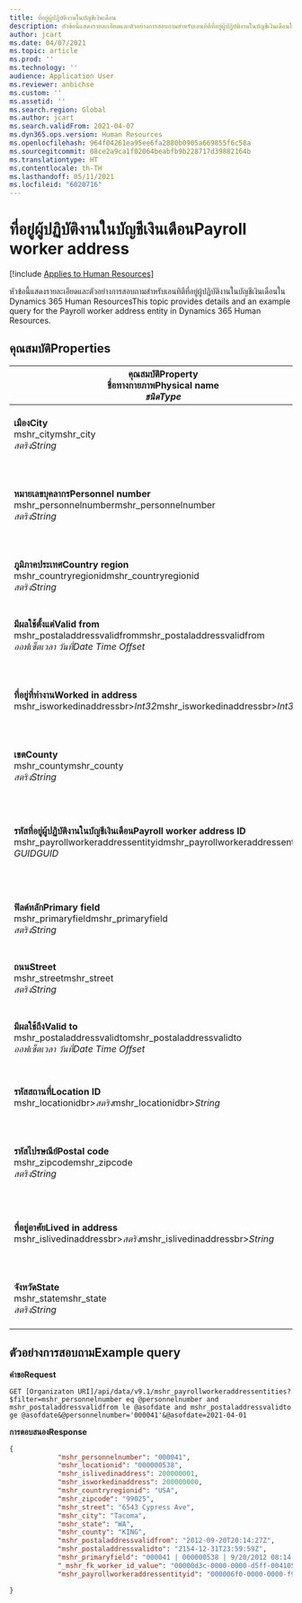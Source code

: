 ```yaml
---
title: ที่อยู่ผู้ปฏิบัติงานในบัญชีเงินเดือน
description: หัวข้อนี้แสดงรายละเอียดและตัวอย่างการสอบถามสำหรับเอนทิตีที่อยู่ผู้ปฏิบัติงานในบัญชีเงินเดือนใน Dynamics 365 Human Resources
author: jcart
ms.date: 04/07/2021
ms.topic: article
ms.prod: ''
ms.technology: ''
audience: Application User
ms.reviewer: anbichse
ms.custom: ''
ms.assetid: ''
ms.search.region: Global
ms.author: jcart
ms.search.validFrom: 2021-04-07
ms.dyn365.ops.version: Human Resources
ms.openlocfilehash: 964f04261ea95ee6fa2880b0905a669855f6c58a
ms.sourcegitcommit: 08ce2a9ca1f02064beabfb9b228717d39882164b
ms.translationtype: HT
ms.contentlocale: th-TH
ms.lasthandoff: 05/11/2021
ms.locfileid: "6020716"
---
```

# <a name="payroll-worker-address"></a><span data-ttu-id="bf8e2-103">ที่อยู่ผู้ปฏิบัติงานในบัญชีเงินเดือน</span><span class="sxs-lookup"><span data-stu-id="bf8e2-103">Payroll worker address</span></span>

[!include [Applies to Human Resources](../includes/applies-to-hr.md)]

<span data-ttu-id="bf8e2-104">หัวข้อนี้แสดงรายละเอียดและตัวอย่างการสอบถามสำหรับเอนทิตีที่อยู่ผู้ปฏิบัติงานในบัญชีเงินเดือนใน Dynamics 365 Human Resources</span><span class="sxs-lookup"><span data-stu-id="bf8e2-104">This topic provides details and an example query for the Payroll worker address entity in Dynamics 365 Human Resources.</span></span>

## <a name="properties"></a><span data-ttu-id="bf8e2-105">คุณสมบัติ</span><span class="sxs-lookup"><span data-stu-id="bf8e2-105">Properties</span></span>

| <span data-ttu-id="bf8e2-106">คุณสมบัติ</span><span class="sxs-lookup"><span data-stu-id="bf8e2-106">Property</span></span><br><span data-ttu-id="bf8e2-107">**ชื่อทางกายภาพ**</span><span class="sxs-lookup"><span data-stu-id="bf8e2-107">**Physical name**</span></span><br><span data-ttu-id="bf8e2-108">**_ชนิด_**</span><span class="sxs-lookup"><span data-stu-id="bf8e2-108">**_Type_**</span></span> | <span data-ttu-id="bf8e2-109">ใช้</span><span class="sxs-lookup"><span data-stu-id="bf8e2-109">Use</span></span> | <span data-ttu-id="bf8e2-110">คำอธิบาย</span><span class="sxs-lookup"><span data-stu-id="bf8e2-110">Description</span></span> |
| --- | --- | --- |
| <span data-ttu-id="bf8e2-111">**เมือง**</span><span class="sxs-lookup"><span data-stu-id="bf8e2-111">**City**</span></span><br><span data-ttu-id="bf8e2-112">mshr_city</span><span class="sxs-lookup"><span data-stu-id="bf8e2-112">mshr_city</span></span><br><span data-ttu-id="bf8e2-113">*สตริง*</span><span class="sxs-lookup"><span data-stu-id="bf8e2-113">*String*</span></span> | <span data-ttu-id="bf8e2-114">อ่านอย่างเดียว</span><span class="sxs-lookup"><span data-stu-id="bf8e2-114">Read-only</span></span><br><span data-ttu-id="bf8e2-115">ต้องระบุ</span><span class="sxs-lookup"><span data-stu-id="bf8e2-115">Required</span></span> | <span data-ttu-id="bf8e2-116">เมืองที่ระบุสำหรับที่อยู่</span><span class="sxs-lookup"><span data-stu-id="bf8e2-116">The city defined for the address.</span></span>   |
| <span data-ttu-id="bf8e2-117">**หมายเลขบุคลากร**</span><span class="sxs-lookup"><span data-stu-id="bf8e2-117">**Personnel number**</span></span><br><span data-ttu-id="bf8e2-118">mshr_personnelnumber</span><span class="sxs-lookup"><span data-stu-id="bf8e2-118">mshr_personnelnumber</span></span><br><span data-ttu-id="bf8e2-119">*สตริง*</span><span class="sxs-lookup"><span data-stu-id="bf8e2-119">*String*</span></span> | <span data-ttu-id="bf8e2-120">อ่านอย่างเดียว</span><span class="sxs-lookup"><span data-stu-id="bf8e2-120">Read-only</span></span><br><span data-ttu-id="bf8e2-121">ต้องระบุ</span><span class="sxs-lookup"><span data-stu-id="bf8e2-121">Required</span></span> | <span data-ttu-id="bf8e2-122">หมายเลขด้านบุคลากรที่ไม่ซ้ำกันของพนักงาน</span><span class="sxs-lookup"><span data-stu-id="bf8e2-122">The employee's unique personnel number.</span></span>  |
| <span data-ttu-id="bf8e2-123">**ภูมิภาคประเทศ**</span><span class="sxs-lookup"><span data-stu-id="bf8e2-123">**Country region**</span></span><br><span data-ttu-id="bf8e2-124">mshr_countryregionid</span><span class="sxs-lookup"><span data-stu-id="bf8e2-124">mshr_countryregionid</span></span><br><span data-ttu-id="bf8e2-125">*สตริง*</span><span class="sxs-lookup"><span data-stu-id="bf8e2-125">*String*</span></span> | <span data-ttu-id="bf8e2-126">อ่านอย่างเดียว</span><span class="sxs-lookup"><span data-stu-id="bf8e2-126">Read-only</span></span><br><span data-ttu-id="bf8e2-127">ต้องระบุ</span><span class="sxs-lookup"><span data-stu-id="bf8e2-127">Required</span></span> | <span data-ttu-id="bf8e2-128">ภูมิภาคประเทศที่ระบุสำหรับที่อยู่</span><span class="sxs-lookup"><span data-stu-id="bf8e2-128">The country region defined for the address</span></span>  |
| <span data-ttu-id="bf8e2-129">**มีผลใช้ตั้งแต่**</span><span class="sxs-lookup"><span data-stu-id="bf8e2-129">**Valid from**</span></span><br><span data-ttu-id="bf8e2-130">mshr_postaladdressvalidfrom</span><span class="sxs-lookup"><span data-stu-id="bf8e2-130">mshr_postaladdressvalidfrom</span></span><br><span data-ttu-id="bf8e2-131">*ออฟเซ็ตเวลา วันที่*</span><span class="sxs-lookup"><span data-stu-id="bf8e2-131">*Date Time Offset*</span></span> | <span data-ttu-id="bf8e2-132">อ่านอย่างเดียว</span><span class="sxs-lookup"><span data-stu-id="bf8e2-132">Read-only</span></span> <br><span data-ttu-id="bf8e2-133">ต้องระบุ</span><span class="sxs-lookup"><span data-stu-id="bf8e2-133">Required</span></span> | <span data-ttu-id="bf8e2-134">วันที่ที่ที่อยู่มีผลบังคับใช้</span><span class="sxs-lookup"><span data-stu-id="bf8e2-134">The date the address is valid from.</span></span> |
| <span data-ttu-id="bf8e2-135">**ที่อยู่ที่ทำงาน**</span><span class="sxs-lookup"><span data-stu-id="bf8e2-135">**Worked in address**</span></span><br><span data-ttu-id="bf8e2-136">mshr_isworkedinaddressbr>*Int32*</span><span class="sxs-lookup"><span data-stu-id="bf8e2-136">mshr_isworkedinaddressbr>*Int32*</span></span> | <span data-ttu-id="bf8e2-137">อ่านอย่างเดียว</span><span class="sxs-lookup"><span data-stu-id="bf8e2-137">Read-only</span></span><br><span data-ttu-id="bf8e2-138">ต้องระบุ</span><span class="sxs-lookup"><span data-stu-id="bf8e2-138">Required</span></span> | <span data-ttu-id="bf8e2-139">แสดงถ้าที่อยู่เป็นที่อยู่ที่พนักงานทำงาน</span><span class="sxs-lookup"><span data-stu-id="bf8e2-139">Denotes if the address is where the employee works.</span></span> |
| <span data-ttu-id="bf8e2-140">**เขต**</span><span class="sxs-lookup"><span data-stu-id="bf8e2-140">**County**</span></span><br><span data-ttu-id="bf8e2-141">mshr_county</span><span class="sxs-lookup"><span data-stu-id="bf8e2-141">mshr_county</span></span><br><span data-ttu-id="bf8e2-142">*สตริง*</span><span class="sxs-lookup"><span data-stu-id="bf8e2-142">*String*</span></span> | <span data-ttu-id="bf8e2-143">อ่านอย่างเดียว</span><span class="sxs-lookup"><span data-stu-id="bf8e2-143">Read-only</span></span><br><span data-ttu-id="bf8e2-144">ต้องระบุ</span><span class="sxs-lookup"><span data-stu-id="bf8e2-144">Required</span></span> | <span data-ttu-id="bf8e2-145">ประเทศที่ระบุสำหรับที่อยู่</span><span class="sxs-lookup"><span data-stu-id="bf8e2-145">The county defined for the address.</span></span>  |
| <span data-ttu-id="bf8e2-146">**รหัสที่อยู่ผู้ปฏิบัติงานในบัญชีเงินเดือน**</span><span class="sxs-lookup"><span data-stu-id="bf8e2-146">**Payroll worker address ID**</span></span><br><span data-ttu-id="bf8e2-147">mshr_payrollworkeraddressentityid</span><span class="sxs-lookup"><span data-stu-id="bf8e2-147">mshr_payrollworkeraddressentityid</span></span><br><span data-ttu-id="bf8e2-148">*GUID*</span><span class="sxs-lookup"><span data-stu-id="bf8e2-148">*GUID*</span></span> | <span data-ttu-id="bf8e2-149">ต้องระบุ</span><span class="sxs-lookup"><span data-stu-id="bf8e2-149">Required</span></span><br><span data-ttu-id="bf8e2-150">ระบบสร้างขึ้น</span><span class="sxs-lookup"><span data-stu-id="bf8e2-150">System generated</span></span> | <span data-ttu-id="bf8e2-151">ค่า GUID ที่ระบบสร้างขึ้นเพื่อระบุถึงที่อยู่เฉพาะ</span><span class="sxs-lookup"><span data-stu-id="bf8e2-151">A system-generated GUID value to uniquely identify the address.</span></span>  |
| <span data-ttu-id="bf8e2-152">**ฟิลด์หลัก**</span><span class="sxs-lookup"><span data-stu-id="bf8e2-152">**Primary field**</span></span><br><span data-ttu-id="bf8e2-153">mshr_primaryfield</span><span class="sxs-lookup"><span data-stu-id="bf8e2-153">mshr_primaryfield</span></span><br><span data-ttu-id="bf8e2-154">*สตริง*</span><span class="sxs-lookup"><span data-stu-id="bf8e2-154">*String*</span></span> | <span data-ttu-id="bf8e2-155">อ่านอย่างเดียว</span><span class="sxs-lookup"><span data-stu-id="bf8e2-155">Read-only</span></span><br><span data-ttu-id="bf8e2-156">ต้องระบุ</span><span class="sxs-lookup"><span data-stu-id="bf8e2-156">Required</span></span> |  |
| <span data-ttu-id="bf8e2-157">**ถนน**</span><span class="sxs-lookup"><span data-stu-id="bf8e2-157">**Street**</span></span><br><span data-ttu-id="bf8e2-158">mshr_street</span><span class="sxs-lookup"><span data-stu-id="bf8e2-158">mshr_street</span></span><br><span data-ttu-id="bf8e2-159">*สตริง*</span><span class="sxs-lookup"><span data-stu-id="bf8e2-159">*String*</span></span> | <span data-ttu-id="bf8e2-160">อ่านอย่างเดียว</span><span class="sxs-lookup"><span data-stu-id="bf8e2-160">Read-only</span></span><br><span data-ttu-id="bf8e2-161">ต้องระบุ</span><span class="sxs-lookup"><span data-stu-id="bf8e2-161">Required</span></span> | <span data-ttu-id="bf8e2-162">ถนนที่ระบุสำหรับที่อยู่</span><span class="sxs-lookup"><span data-stu-id="bf8e2-162">The street defined for the address.</span></span> |
| <span data-ttu-id="bf8e2-163">**มีผลใช้ถึง**</span><span class="sxs-lookup"><span data-stu-id="bf8e2-163">**Valid to**</span></span><br><span data-ttu-id="bf8e2-164">mshr_postaladdressvalidto</span><span class="sxs-lookup"><span data-stu-id="bf8e2-164">mshr_postaladdressvalidto</span></span><br><span data-ttu-id="bf8e2-165">*ออฟเซ็ตเวลา วันที่*</span><span class="sxs-lookup"><span data-stu-id="bf8e2-165">*Date Time Offset*</span></span> | <span data-ttu-id="bf8e2-166">อ่านอย่างเดียว</span><span class="sxs-lookup"><span data-stu-id="bf8e2-166">Read-only</span></span> <br><span data-ttu-id="bf8e2-167">ต้องระบุ</span><span class="sxs-lookup"><span data-stu-id="bf8e2-167">Required</span></span> | <span data-ttu-id="bf8e2-168">วันที่ที่ที่อยู่มีผลบังคับใช้ถึง</span><span class="sxs-lookup"><span data-stu-id="bf8e2-168">The date the address is valid to.</span></span>  |
| <span data-ttu-id="bf8e2-169">**รหัสสถานที่**</span><span class="sxs-lookup"><span data-stu-id="bf8e2-169">**Location ID**</span></span><br><span data-ttu-id="bf8e2-170">mshr_locationidbr>*สตริง*</span><span class="sxs-lookup"><span data-stu-id="bf8e2-170">mshr_locationidbr>*String*</span></span> | <span data-ttu-id="bf8e2-171">อ่านอย่างเดียว</span><span class="sxs-lookup"><span data-stu-id="bf8e2-171">Read-only</span></span> <br><span data-ttu-id="bf8e2-172">ต้องระบุ</span><span class="sxs-lookup"><span data-stu-id="bf8e2-172">Required</span></span> | <span data-ttu-id="bf8e2-173">รหัสของที่อยู่</span><span class="sxs-lookup"><span data-stu-id="bf8e2-173">The ID for the address.</span></span>  |
| <span data-ttu-id="bf8e2-174">**รหัสไปรษณีย์**</span><span class="sxs-lookup"><span data-stu-id="bf8e2-174">**Postal code**</span></span><br><span data-ttu-id="bf8e2-175">mshr_zipcode</span><span class="sxs-lookup"><span data-stu-id="bf8e2-175">mshr_zipcode</span></span><br><span data-ttu-id="bf8e2-176">*สตริง*</span><span class="sxs-lookup"><span data-stu-id="bf8e2-176">*String*</span></span> | <span data-ttu-id="bf8e2-177">อ่านอย่างเดียว</span><span class="sxs-lookup"><span data-stu-id="bf8e2-177">Read-only</span></span> <br><span data-ttu-id="bf8e2-178">ต้องระบุ</span><span class="sxs-lookup"><span data-stu-id="bf8e2-178">Required</span></span> |<span data-ttu-id="bf8e2-179">หมายเลขรหัสที่กําหนดไว้ให้กับพนักงาน</span><span class="sxs-lookup"><span data-stu-id="bf8e2-179">The identification number defined for the employee.</span></span>  |
| <span data-ttu-id="bf8e2-180">**ที่อยู่อาศัย**</span><span class="sxs-lookup"><span data-stu-id="bf8e2-180">**Lived in address**</span></span><br><span data-ttu-id="bf8e2-181">mshr_islivedinaddressbr>*สตริง*</span><span class="sxs-lookup"><span data-stu-id="bf8e2-181">mshr_islivedinaddressbr>*String*</span></span> | <span data-ttu-id="bf8e2-182">อ่านอย่างเดียว</span><span class="sxs-lookup"><span data-stu-id="bf8e2-182">Read-only</span></span><br><span data-ttu-id="bf8e2-183">ต้องระบุ</span><span class="sxs-lookup"><span data-stu-id="bf8e2-183">Required</span></span> | <span data-ttu-id="bf8e2-184">แสดงถ้าที่อยู่เป็นที่อยู่ที่พนักงานอาศัย</span><span class="sxs-lookup"><span data-stu-id="bf8e2-184">Denotes if the address is where the employee lives.</span></span> |
| <span data-ttu-id="bf8e2-185">**จังหวัด**</span><span class="sxs-lookup"><span data-stu-id="bf8e2-185">**State**</span></span><br><span data-ttu-id="bf8e2-186">mshr_state</span><span class="sxs-lookup"><span data-stu-id="bf8e2-186">mshr_state</span></span><br><span data-ttu-id="bf8e2-187">*สตริง*</span><span class="sxs-lookup"><span data-stu-id="bf8e2-187">*String*</span></span> | <span data-ttu-id="bf8e2-188">อ่านอย่างเดียว</span><span class="sxs-lookup"><span data-stu-id="bf8e2-188">Read-only</span></span><br><span data-ttu-id="bf8e2-189">ต้องระบุ</span><span class="sxs-lookup"><span data-stu-id="bf8e2-189">Required</span></span> | <span data-ttu-id="bf8e2-190">รัฐที่ระบุสำหรับที่อยู่</span><span class="sxs-lookup"><span data-stu-id="bf8e2-190">The state defined for the address.</span></span>  |

## <a name="example-query"></a><span data-ttu-id="bf8e2-191">ตัวอย่างการสอบถาม</span><span class="sxs-lookup"><span data-stu-id="bf8e2-191">Example query</span></span>

<span data-ttu-id="bf8e2-192">**คำขอ**</span><span class="sxs-lookup"><span data-stu-id="bf8e2-192">**Request**</span></span>

```http
GET [Organizaton URI]/api/data/v9.1/mshr_payrollworkeraddressentities?$filter=mshr_personnelnumber eq @personnelnumber and mshr_postaladdressvalidfrom le @asofdate and mshr_postaladdressvalidto ge @asofdate&@personnelnumber='000041'&@asofdate=2021-04-01
```

<span data-ttu-id="bf8e2-193">**การตอบสนอง**</span><span class="sxs-lookup"><span data-stu-id="bf8e2-193">**Response**</span></span>

```json
{
            "mshr_personnelnumber": "000041",
            "mshr_locationid": "000000538",
            "mshr_islivedinaddress": 200000001,
            "mshr_isworkedinaddress": 200000000,
            "mshr_countryregionid": "USA",
            "mshr_zipcode": "99025",
            "mshr_street": "6543 Cypress Ave",
            "mshr_city": "Tacoma",
            "mshr_state": "WA",
            "mshr_county": "KING",
            "mshr_postaladdressvalidfrom": "2012-09-20T20:14:27Z",
            "mshr_postaladdressvalidto": "2154-12-31T23:59:59Z",
            "mshr_primaryfield": "000041 | 000000538 | 9/20/2012 08:14:27 pm",
            "_mshr_fk_worker_id_value": "00000d3c-0000-0000-d5ff-004105000000",
            "mshr_payrollworkeraddressentityid": "000006f0-0000-0000-f90f-014105000000"

}
```
